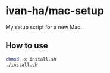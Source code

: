 # ivan-ha/mac-setup

My setup script for a new Mac.

## How to use

```sh
chmod +x install.sh
./install.sh
```
